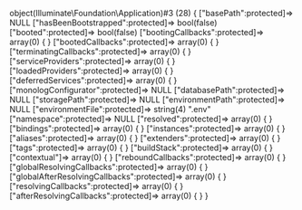 
object(Illuminate\Foundation\Application)#3 (28) {
  ["basePath":protected]=>
  NULL
  ["hasBeenBootstrapped":protected]=>
  bool(false)
  ["booted":protected]=>
  bool(false)
  ["bootingCallbacks":protected]=>
  array(0) {
  }
  ["bootedCallbacks":protected]=>
  array(0) {
  }
  ["terminatingCallbacks":protected]=>
  array(0) {
  }
  ["serviceProviders":protected]=>
  array(0) {
  }
  ["loadedProviders":protected]=>
  array(0) {
  }
  ["deferredServices":protected]=>
  array(0) {
  }
  ["monologConfigurator":protected]=>
  NULL
  ["databasePath":protected]=>
  NULL
  ["storagePath":protected]=>
  NULL
  ["environmentPath":protected]=>
  NULL
  ["environmentFile":protected]=>
  string(4) ".env"
  ["namespace":protected]=>
  NULL
  ["resolved":protected]=>
  array(0) {
  }
  ["bindings":protected]=>
  array(0) {
  }
  ["instances":protected]=>
  array(0) {
  }
  ["aliases":protected]=>
  array(0) {
  }
  ["extenders":protected]=>
  array(0) {
  }
  ["tags":protected]=>
  array(0) {
  }
  ["buildStack":protected]=>
  array(0) {
  }
  ["contextual"]=>
  array(0) {
  }
  ["reboundCallbacks":protected]=>
  array(0) {
  }
  ["globalResolvingCallbacks":protected]=>
  array(0) {
  }
  ["globalAfterResolvingCallbacks":protected]=>
  array(0) {
  }
  ["resolvingCallbacks":protected]=>
  array(0) {
  }
  ["afterResolvingCallbacks":protected]=>
  array(0) {
  }
}